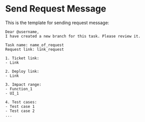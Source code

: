 # Send Request Message

This is the template for sending request message:

```
Dear @username,
I have created a new branch for this task. Please review it.

Task name: name_of_request
Request link: link_request

1. Ticket link:
- Link

2. Deploy link:
- Link

3. Impact range:
- Function_1
- UI_1

4. Test cases:
- Test case 1
- Test case 2
...
```
